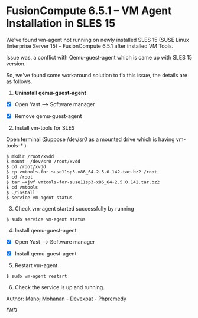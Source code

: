 # FusionCompute 6.5.1 – VM Agent Installation in SLES 15

We've found vm-agent not running on newly installed SLES 15 (SUSE Linux Enterprise Server 15) - FusionCompute 6.5.1 after installed VM Tools.

Issue was, a conflict with Qemu-guest-agent which is came up with SLES 15 version.

So, we've found some workaround solution to fix this issue, the details are as follows.


1. **Uninstall qemu-guest-agent**

	
- [x] Open Yast --> Software manager 
- [x] Remove qemu-guest-agent


2. Install vm-tools for SLES 

Open terminal (Suppose /dev/sr0 as a mounted drive which is having vm-tools-* )
```
$ mkdir /root/xvdd
$ mount  /dev/sr0 /root/xvdd   
$ cd /root/xvdd
$ cp vmtools-for-suse11sp3-x86_64-2.5.0.142.tar.bz2 /root
$ cd /root
$ tar –xjvf vmtools-for-suse11sp3-x86_64-2.5.0.142.tar.bz2
$ cd vmtools
$ ./install
$ service vm-agent status
```


3. Check vm-agent started successfully by running 

`$ sudo service vm-agent status`


4. Install qemu-guest-agent 

- [x] Open Yast --> Software manager
- [x] Install qemu-guest-agent


5. Restart vm-agent 

`$ sudo vm-agent restart`

6. Check the service is up and running.


Author: [Manoj Mohanan](mail-to:manojmohanan.kollam@gmail.com) - [Devexpat](https://devexpat.com) - [Phpremedy](https://phpremedy.com)


*END*
